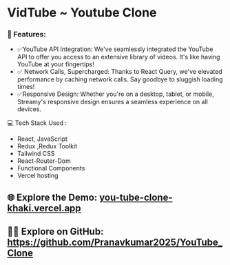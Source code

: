 # VidTube ~ Youtube Clone

### 🌟 Features:
- ✅YouTube API Integration: We've seamlessly integrated the YouTube API to offer you access to an extensive library of videos. It's like having YouTube at your fingertips!
- ✅ Network Calls, Supercharged: Thanks to React Query, we've elevated performance by caching network calls. Say goodbye to sluggish loading times!
- ✅Responsive Design: Whether you're on a desktop, tablet, or mobile, Streamy's responsive design ensures a seamless experience on all devices.


💻 Tech Stack Used :
- React, JavaScript
- Redux ,Redux Toolkit
- Tailwind CSS
- React-Router-Dom
- Functional Components
- Vercel hosting


## 🌐 Explore the Demo:  [you-tube-clone-khaki.vercel.app](https://you-tube-clone-khaki.vercel.app/)
## 🧑‍💻 Explore on GitHub: https://github.com/Pranavkumar2025/YouTube_Clone

